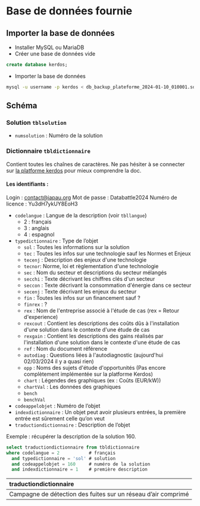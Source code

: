 # Base de données fournie

## Importer la base de données

- Installer MySQL ou MariaDB
- Créer une base de données vide
```sql
create database kerdos;
```
- Importer la base de données
```sh
mysql -u username -p kerdos < db_backup_plateforme_2024-01-10_010001.sql
```

## Schéma

### Solution `tblsolution`

- `numsolution` : Numéro de la solution

### Dictionnaire `tbldictionnaire`

Contient toutes les chaînes de caractères. 
Ne pas hésiter à se connecter sur [la platforme kerdos](https://plateforme.kerdos-energy.com/) pour mieux comprendre la doc.
#### Les identifiants : 
Login : contact@iapau.org
Mot de passe : Databattle2024
Numéro de licence : Yu3dH7ykUY8EoH3

- `codelangue` : Langue de la description (voir `tbllangue`)
    - 2 : français
    - 3 : anglais
    - 4 : espagnol
- `typedictionnaire` : Type de l’objet
    - `sol` : Toutes les informations sur la solution
    - `tec` : Toutes les infos sur une technologie sauf les Normes et Enjeux
    - `tecenj` : Description des enjeux d'une technologie
    - `tecnor`: Norme, loi et règlementation d'une technologie
    - `sec` : Nom du secteur et descriptions du secteur mélangés
    - `secchi` : Texte décrivant les chiffres clés d'un secteur
    - `seccon` : Texte décrivant la consommation d'énergie dans ce secteur
    - `secenj` : Texte décrivant les enjeux du secteur
    - `fin` : Toutes les infos sur un financement sauf ?
    - `finrex` : ?
    - `rex` : Nom de l'entreprise associé à l'étude de cas (rex = Retour d'experience)
    - `rexcout` : Contient les descriptions des coûts dûs à l'installation d'une solution dans le contexte d'une étude de cas
    - `rexgain` : Contient les descriptions des gains réalisés par l'installation d'une solution dans le contexte d'une étude de cas
    - `ref` : Nom du document référence
    - `autodiag` : Questions liées à l'autodiagnostic (aujourd'hui 02/03/2024 il y a quasi rien)
    - `opp` : Noms des sujets d'étude d'opportunités (Pas encore complètement implémentée sur la platforme Kerdos)
    - `chart` : Légendes des graphiques (ex : Coûts (EUR/kW))
    - `chartVal` : Les données des graphiques
    - `bench` 
    - `benchVal`
- `codeappelobjet` : Numéro de l’objet
- `indexdictionnaire` : Un objet peut avoir plusieurs entrées, la première entrée est sûrement celle qu’on veut
- `traductiondictionnaire` : Description de l’objet

Exemple : récupérer la description de la solution 160.
```sql
select traductiondictionnaire from tbldictionnaire
where codelangue = 2           # français
  and typedictionnaire = 'sol' # solution
  and codeappelobjet = 160     # numéro de la solution
  and indexdictionnaire = 1    # première description
```
| traductiondictionnaire |
| :--- |
| Campagne de détection des fuites sur un réseau d’air comprimé |
